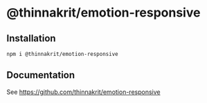 # @thinnakrit/emotion-responsive

## Installation

```
npm i @thinnakrit/emotion-responsive
```

## Documentation

See https://github.com/thinnakrit/emotion-responsive
